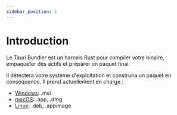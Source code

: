 ```yaml
---
sidebar_position: 1
---
```


# Introduction

Le Tauri Bundler est un harnais Rust pour compiler votre binaire, empaqueter des actifs et préparer un paquet final.

Il détectera votre système d'exploitation et construira un paquet en conséquence. Il prend actuellement en charge :

- [Windows](./windows.md): .msi
- [macOS](./macos.md): .app, .dmg
- [Linux](./linux.md): .deb, .appimage
